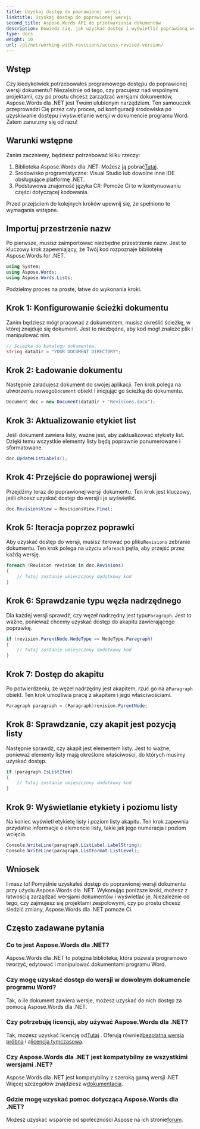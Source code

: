 ```yaml
---
title: Uzyskaj dostęp do poprawionej wersji
linktitle: Uzyskaj dostęp do poprawionej wersji
second_title: Aspose.Words API do przetwarzania dokumentów
description: Dowiedz się, jak uzyskać dostęp i wyświetlić poprawioną wersję dokumentu za pomocą Aspose.Words dla .NET. Postępuj zgodnie z naszym przewodnikiem krok po kroku, aby bezproblemowo zarządzać dokumentami.
type: docs
weight: 10
url: /pl/net/working-with-revisions/access-revised-version/
---
```

## Wstęp

Czy kiedykolwiek potrzebowałeś programowego dostępu do poprawionej wersji dokumentu? Niezależnie od tego, czy pracujesz nad wspólnymi projektami, czy po prostu chcesz zarządzać wersjami dokumentów, Aspose.Words dla .NET jest Twoim ulubionym narzędziem. Ten samouczek przeprowadzi Cię przez cały proces, od konfiguracji środowiska po uzyskiwanie dostępu i wyświetlanie wersji w dokumencie programu Word. Zatem zanurzmy się od razu!

## Warunki wstępne

Zanim zaczniemy, będziesz potrzebować kilku rzeczy:

1.  Biblioteka Aspose.Words dla .NET: Możesz ją pobrać[Tutaj](https://releases.aspose.com/words/net/).
2. Środowisko programistyczne: Visual Studio lub dowolne inne IDE obsługujące platformę .NET.
3. Podstawowa znajomość języka C#: Pomoże Ci to w kontynuowaniu części dotyczącej kodowania.

Przed przejściem do kolejnych kroków upewnij się, że spełniono te wymagania wstępne.

## Importuj przestrzenie nazw

Po pierwsze, musisz zaimportować niezbędne przestrzenie nazw. Jest to kluczowy krok zapewniający, że Twój kod rozpoznaje bibliotekę Aspose.Words for .NET.

```csharp
using System;
using Aspose.Words;
using Aspose.Words.Lists;
```

Podzielmy proces na proste, łatwe do wykonania kroki.

## Krok 1: Konfigurowanie ścieżki dokumentu

Zanim będziesz mógł pracować z dokumentem, musisz określić ścieżkę, w której znajduje się dokument. Jest to niezbędne, aby kod mógł znaleźć plik i manipulować nim.

```csharp
// Ścieżka do katalogu dokumentów.
string dataDir = "YOUR DOCUMENT DIRECTORY";
```

## Krok 2: Ładowanie dokumentu

 Następnie załadujesz dokument do swojej aplikacji. Ten krok polega na utworzeniu nowego`Document` obiekt i inicjując go ścieżką do dokumentu.

```csharp
Document doc = new Document(dataDir + "Revisions.docx");
```

## Krok 3: Aktualizowanie etykiet list

Jeśli dokument zawiera listy, ważne jest, aby zaktualizować etykiety list. Dzięki temu wszystkie elementy listy będą poprawnie ponumerowane i sformatowane.

```csharp
doc.UpdateListLabels();
```

## Krok 4: Przejście do poprawionej wersji

Przejdźmy teraz do poprawionej wersji dokumentu. Ten krok jest kluczowy, jeśli chcesz uzyskać dostęp do wersji i je wyświetlić.

```csharp
doc.RevisionsView = RevisionsView.Final;
```

## Krok 5: Iteracja poprzez poprawki

 Aby uzyskać dostęp do wersji, musisz iterować po pliku`Revisions` zebranie dokumentu. Ten krok polega na użyciu a`foreach` pętla, aby przejść przez każdą wersję.

```csharp
foreach (Revision revision in doc.Revisions)
{
    // Tutaj zostanie umieszczony dodatkowy kod
}
```

## Krok 6: Sprawdzanie typu węzła nadrzędnego

 Dla każdej wersji sprawdź, czy węzeł nadrzędny jest typu`Paragraph`. Jest to ważne, ponieważ chcemy uzyskać dostęp do akapitu zawierającego poprawkę.

```csharp
if (revision.ParentNode.NodeType == NodeType.Paragraph)
{
    // Tutaj zostanie umieszczony dodatkowy kod
}
```

## Krok 7: Dostęp do akapitu

 Po potwierdzeniu, że węzeł nadrzędny jest akapitem, rzuć go na a`Paragraph` obiekt. Ten krok umożliwia pracę z akapitem i jego właściwościami.

```csharp
Paragraph paragraph = (Paragraph)revision.ParentNode;
```

## Krok 8: Sprawdzanie, czy akapit jest pozycją listy

Następnie sprawdź, czy akapit jest elementem listy. Jest to ważne, ponieważ elementy listy mają określone właściwości, do których musimy uzyskać dostęp.

```csharp
if (paragraph.IsListItem)
{
    // Tutaj zostanie umieszczony dodatkowy kod
}
```

## Krok 9: Wyświetlanie etykiety i poziomu listy

Na koniec wyświetl etykietę listy i poziom listy akapitu. Ten krok zapewnia przydatne informacje o elemencie listy, takie jak jego numeracja i poziom wcięcia.

```csharp
Console.WriteLine(paragraph.ListLabel.LabelString);
Console.WriteLine(paragraph.ListFormat.ListLevel);
```

## Wniosek

I masz to! Pomyślnie uzyskałeś dostęp do poprawionej wersji dokumentu przy użyciu Aspose.Words dla .NET. Wykonując poniższe kroki, możesz z łatwością zarządzać wersjami dokumentów i wyświetlać je. Niezależnie od tego, czy zajmujesz się projektami zespołowymi, czy po prostu chcesz śledzić zmiany, Aspose.Words dla .NET pomoże Ci.

## Często zadawane pytania

### Co to jest Aspose.Words dla .NET?
Aspose.Words dla .NET to potężna biblioteka, która pozwala programowo tworzyć, edytować i manipulować dokumentami programu Word.

### Czy mogę uzyskać dostęp do wersji w dowolnym dokumencie programu Word?
Tak, o ile dokument zawiera wersje, możesz uzyskać do nich dostęp za pomocą Aspose.Words dla .NET.

### Czy potrzebuję licencji, aby używać Aspose.Words dla .NET?
 Tak, możesz uzyskać licencję od[Tutaj](https://purchase.aspose.com/buy) . Oferują również[bezpłatna wersja próbna](https://releases.aspose.com/) i a[licencja tymczasowa](https://purchase.aspose.com/temporary-license/).

### Czy Aspose.Words dla .NET jest kompatybilny ze wszystkimi wersjami .NET?
Aspose.Words dla .NET jest kompatybilny z szeroką gamą wersji .NET. Więcej szczegółów znajdziesz w[dokumentacja](https://reference.aspose.com/words/net/).

### Gdzie mogę uzyskać pomoc dotyczącą Aspose.Words dla .NET?
 Możesz uzyskać wsparcie od społeczności Aspose na ich stronie[forum](https://forum.aspose.com/c/words/8).